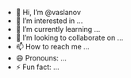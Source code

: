 - 👋 Hi, I’m @vaslanov
- 👀 I’m interested in ...
- 🌱 I’m currently learning ...
- 💞️ I’m looking to collaborate on ...
- 📫 How to reach me ...
- 😄 Pronouns: ...
- ⚡ Fun fact: ...

<!---
vaslanov/vaslanov is a ✨ special ✨ repository because its `README.md` (this file) appears on your GitHub profile.
You can click the Preview link to take a look at your changes.
--->
